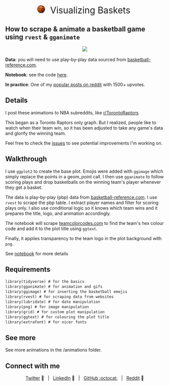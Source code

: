 <h1 style="font-weight:normal" align="center">
    <img src=https://github.com/imjakedaniels/raptors_animation/blob/master/emoji/basketball.png alt="Zhi" width=27>
  &nbsp;Visualizing Baskets&nbsp;
</h1>

## How to scrape & animate a basketball game using `rvest` & `gganimate` 

<p align="center">
  <img src="https://github.com/imjakedaniels/raptors_animation/blob/master/animations/raptors_clippers-201912110.gif">
</p>

**Data**: you will need to use play-by-play data sourced from [basketball-reference.com](https://www.basketball-reference.com/boxscores/pbp/201912260OKC.html).

**Notebook**: see the code [here](https://github.com/imjakedaniels/raptors_animation/blob/master/raptors_animation.Rmd).

**In practice**: One of my [popular posts on reddit](https://www.reddit.com/r/torontoraptors/comments/eemlz4/what_a_comeback_vs_dallas/) with 1500+ upvotes.

## Details

I post these animations to NBA subreddits, like [r/TorontoRaptors](https://www.reddit.com/r/torontoraptors/)

This began as a Toronto Raptors only graph. But I realized, people like to watch when their team win, so it has been adjusted to take any game's data and glorify the winning team. 

Feel free to check the [issues](https://github.com/imjakedaniels/raptors_animation/issues) to see potential improvements I'm working on.

## Walkthrough

I use `ggplot2` to create the base plot. Emojis were added with `ggimage` which simply replace the points in a geom_point call. I then use `gganimate` to follow scoring plays and drop basketballs on the winning team's player whenever they get a basket.

The data is play-by-play (pbp) data from [basketball-reference.com](https://www.basketball-reference.com/boxscores/pbp/201912250TOR.html). I use `rvest` to scrape the pbp table. I extract player names and filter for scoring plays only. I also use conditional logic so it knows which team wins and it prepares the title, logo, and animation accordingly.

The notebook will scrape [teamcolorcodes.com](https://teamcolorcodes.com/nba-team-color-codes/) to find the team's hex colour code and add it to the plot title using `ggtext`.

Finally, it applies transparency to the team logo in the plot background with `png`.

See [notebook](https://github.com/imjakedaniels/raptors_animation/blob/master/raptors_animation.Rmd) for more details

## Requirements

```
library(tidyverse) # for the basics
library(gganimate) # for animation and gifs
library(ggimage) # for inserting the basketball emojis
library(rvest) # for scraping data from websites
library(lubridate) # for date manipulation
library(png) # for image manipulation
library(grid) # for custom plot manipulation
library(ggtext) # for colouring the plot title
library(extrafont) # for nicer fonts
```

## See more 

See more animations in the /animations folder.

## Connect with me 

<div align="center">

[Twitter][Twitter] :speech_balloon:&nbsp;&nbsp;&nbsp;|&nbsp;&nbsp;&nbsp;[LinkedIn][LinkedIn] :necktie:&nbsp;&nbsp;&nbsp;|&nbsp;&nbsp;&nbsp;[GitHub :octocat:][GitHub]&nbsp;&nbsp;&nbsp;|&nbsp;&nbsp;&nbsp;[Reddit][Reddit] :link:

</div>

<!--
Quick Link 
-->

[Twitter]:https://twitter.com/datajake
[LinkedIn]:https://www.linkedin.com/in/imjakedaniels/
[GitHub]:https://github.com/imjakedaniels
[Reddit]:https://www.reddit.com/user/imjakedaniels
